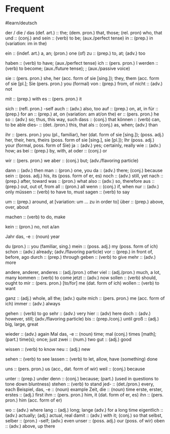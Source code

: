 # Frequent
#learn/deutsch 

der / die / das (def. art.) :: the; (dem. pron.)  that, those; (rel. pron) who, that
und :: (conj.) and
sein :: (verb) to be; (aux./perfect tense)
in :: (prep.) in (variation: im in the)
<!--SR:!2024-03-21,1,232-->
ein :: (indef. art.) a, an; (pron.) one (of)
zu :: (prep.) to, at; (adv.) too
<!--SR:!2024-03-21,1,232-->
haben :: (verb) to have; (aux./perfect tense)
ich :: (pers. pron.) I
werden :: (verb) to become; (aux./future tense); ; (aux./passive voice)
<!--SR:!2024-03-21,1,232-->
sie :: (pers. pron.) she, her (acc. form of sie [sing.]); they, them (acc. form of sie [pl.]; Sie (pers. pron.) you (formal)
von : (prep.) from, of
nicht :: (adv.) not
<!--SR:!2024-03-21,1,232-->
mit :: (prep.) with
es :: (pers. pron.) it
<!--SR:!2024-03-23,3,250-->
sich :: (refl. pron.) -self
auch :: (adv.) also, too
auf :: (prep.) on, at, in
für :: (prep.) for
an :: (prep.) at, on (variation: am at/on the)
er :: (pers. pron.) he
so :: (adv.) so; thus, this way, such
dass :: (conj.) that
können :: (verb) can, to be able
dies- :: (det. /pron.) this, that
als :: (conj.) as, when; (adv.) than
<!--SR:!2024-03-21,1,232-->
ihr :: (pers. pron.) you (pl., familiar), her (dat. form of sie [sing.]); (poss. adj.) her, their, hers, theirs (poss. form of sie [sing.], sie [pl.]); Ihr (poss. adj.) your (formal, poss. form of Sie)
ja :: (adv.) yes; certainly, really
wie :: (adv.) how; as
bei :: (prep.) by, with, at
oder :: (conj.) or
<!--SR:!2024-03-21,1,232-->
wir :: (pers. pron.) we
aber :: (conj.) but; (adv./flavoring particle)
<!--SR:!2024-03-24,4,270-->
dann :: (adv.) then
man :: (pron.) one, you
da :: (adv.) there; (conj.) because
sein :: (poss. adj.) his, its (poss. form of er, es)
noch :: (adv.) still, yet
nach :: (prep.) after, toward
was :: (pron.) what
also :: (adv.) so, therefore
aus :: (prep.) out, out of, from
all :: (pron.) all
wenn :: (conj.) if, when
nur :: (adv.) only
müssen :: (verb) to have to, must
sagen :: (verb) to say
<!--SR:!2024-03-21,1,232-->
um :: (prep.) around, at [variation: um … zu in order to]
über :: (prep.) above, over, about
<!--SR:!2024-03-23,3,252-->
machen :: (verb) to do, make
<!--SR:!2024-03-21,1,232-->
kein :: (pron.) no, not a/an
<!--SR:!2024-03-23,3,252-->
Jahr das, -e :: (noun) year
<!--SR:!2024-03-24,4,272-->
du (pron.) :: you (familiar, sing.)
mein :: (poss. adj.) my (poss. form of ich)
schon :: (adv.) already; (adv./flavoring particle)
vor :: (prep.) in front of, before, ago
durch ::  (prep.) through
geben :: (verb) to give
mehr :: (adv.) more
<!--SR:!2024-03-23,3,252-->
andere, anderer, anderes :: (adj./pron.) other
viel :: (adj./pron.) much, a lot, many
kommen :: (verb) to come
jetzt :: (adv.) now
sollen :: (verb) should, ought to
mir :: (pers. pron.) [to/for] me (dat. form of ich)
wollen :: (verb) to want
<!--SR:!2024-03-23,3,250-->
ganz :: (adj.) whole, all the; (adv.) quite
mich :: (pers. pron.) me (acc. form of ich)
immer :: (adv.) always
<!--SR:!2024-03-21,1,232-->
gehen :: (verb) to go
sehr :: (adv.) very
hier :: (adv) here
doch :: (adv.) however, still; (adv./flavoring particle)
bis :: (prep./conj.) until
groß :: (adj.) big, large, great
<!--SR:!2024-03-24,4,272-->
wieder :: (adv.) again
Mal das, -e :: (noun) time; mal (conj.) times [math]; (part.) time(s); once; just
zwei :: (num.) two
gut :: (adj.) good
<!--SR:!2024-03-23,3,252-->
wissen :: (verb) to know
neu :: (adj.) new
<!--SR:!2024-03-24,4,272-->
sehen :: (verb) to see
lassen :: (verb) to let, allow, have (something) done
<!--SR:!2024-03-21,1,232-->
uns :: (pers. pron.) us (acc., dat. form of wir)
weil :: (conj.) because
<!--SR:!2024-03-21,1,232-->
unter :: (prep.) under
denn :: (conj.) because; (part.) (used in questions to tone down bluntness)
stehen :: (verb) to stand
jed- :: (det./pron.) every, each
Beispiel, das, -e :: (noun) example
Zeit, die :: (noun) time
erste, erster, erstes :: (adj.) first
ihm :: (pers. pron.) him, it (dat. form of er, es)
ihn :: (pers. pron.) him (acc. form of er)
<!--SR:!2024-03-21,1,232-->
wo :: (adv.) where
lang :: (adj.) long; lange (adv.) for a long time
eigentlich :: (adv.) actually; (adj.) actual, real
damit :: (adv.) with it; (conj.) so that
selbst, selber :: (pron.) -self; (adv.) even
unser :: (poss. adj.) our (poss. of wir)
oben :: (adv.) above, up there